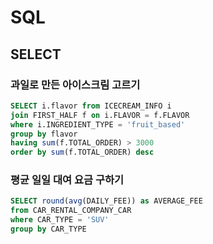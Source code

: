 # SQL

## SELECT

### 과일로 만든 아이스크림 고르기

```sql
SELECT i.flavor from ICECREAM_INFO i
join FIRST_HALF f on i.FLAVOR = f.FLAVOR
where i.INGREDIENT_TYPE = 'fruit_based'
group by flavor
having sum(f.TOTAL_ORDER) > 3000
order by sum(f.TOTAL_ORDER) desc
```

### 평균 일일 대여 요금 구하기

```sql
SELECT round(avg(DAILY_FEE)) as AVERAGE_FEE
from CAR_RENTAL_COMPANY_CAR
where CAR_TYPE = 'SUV'
group by CAR_TYPE
```
